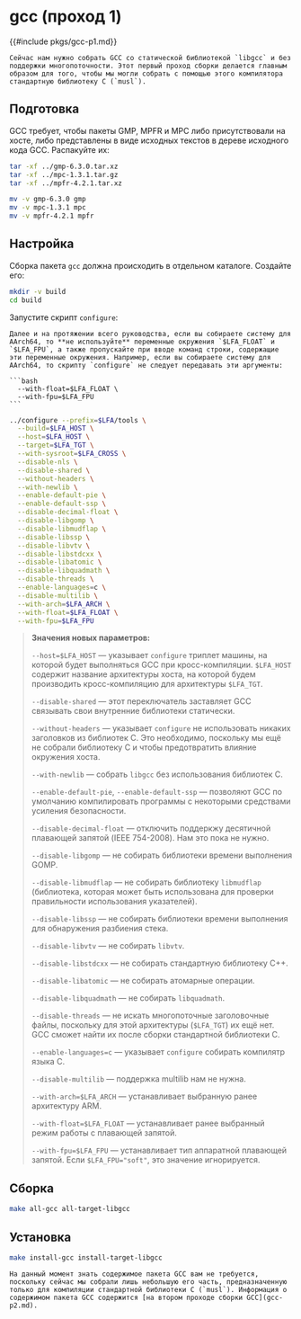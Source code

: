 # gcc (проход 1)

{{#include pkgs/gcc-p1.md}}

```admonish warning title="Внимание"
Сейчас нам нужно собрать GCC со статической библиотекой `libgcc` и без поддержки многопоточности. Этот первый проход сборки делается главным образом для того, чтобы мы могли собрать с помощью этого компилятора стандартную библиотеку C (`musl`).
```

## Подготовка

GCC требует, чтобы пакеты GMP, MPFR и MPC либо присутствовали на хосте, либо представлены в виде исходных текстов в дереве исходного кода GCC. Распакуйте их:

```bash
tar -xf ../gmp-6.3.0.tar.xz
tar -xf ../mpc-1.3.1.tar.gz
tar -xf ../mpfr-4.2.1.tar.xz

mv -v gmp-6.3.0 gmp
mv -v mpc-1.3.1 mpc
mv -v mpfr-4.2.1 mpfr
```

## Настройка

Сборка пакета `gcc` должна происходить в отдельном каталоге. Создайте его:

```bash
mkdir -v build
cd build
```

Запустите скрипт `configure`:

~~~admonish warning title="Внимание"
Далее и на протяжении всего руководства, если вы собираете систему для AArch64, то **не используйте** переменные окружения `$LFA_FLOAT` и `$LFA_FPU`, а также пропускайте при вводе команд строки, содержащие эти переменные окружения. Например, если вы собираете систему для AArch64, то скрипту `configure` не следует передавать эти аргументы:

```bash
  --with-float=$LFA_FLOAT \
  --with-fpu=$LFA_FPU
```
~~~

```bash
../configure --prefix=$LFA/tools \
  --build=$LFA_HOST \
  --host=$LFA_HOST \
  --target=$LFA_TGT \
  --with-sysroot=$LFA_CROSS \
  --disable-nls \
  --disable-shared \
  --without-headers \
  --with-newlib \
  --enable-default-pie \
  --enable-default-ssp \
  --disable-decimal-float \
  --disable-libgomp \
  --disable-libmudflap \
  --disable-libssp \
  --disable-libvtv \
  --disable-libstdcxx \
  --disable-libatomic \
  --disable-libquadmath \
  --disable-threads \
  --enable-languages=c \
  --disable-multilib \
  --with-arch=$LFA_ARCH \
  --with-float=$LFA_FLOAT \
  --with-fpu=$LFA_FPU
```

> **Значения новых параметров:**
>
> `--host=$LFA_HOST` — указывает `configure` триплет машины, на которой будет выполняться GCC при кросс-компиляции. `$LFA_HOST` содержит название архитектуры хоста, на которой будем производить кросс-компиляцию для архитектуры `$LFA_TGT`.
>
> `--disable-shared` — этот переключатель заставляет GCC связывать свои внутренние библиотеки статически.
>
> `--without-headers` — указывает `configure` не использовать никаких заголовков из библиотек С. Это необходимо, поскольку мы ещё не собрали библиотеку С и чтобы предотвратить влияние окружения хоста.
>
> `--with-newlib` — собрать `libgcc` без использования библиотек С.
>
> `--enable-default-pie`, `--enable-default-ssp` — позволяют GCC по умолчанию компилировать программы с некоторыми средствами усиления безопасности.
>
> `--disable-decimal-float` — отключить поддеркжу десятичной плавающей запятой (IEEE 754-2008). Нам это пока не нужно.
>
> `--disable-libgomp` — не собирать библиотеки времени выполнения GOMP.
>
> `--disable-libmudflap` — не собирать библиотеку `libmudflap` (библиотека, которая может быть использована для проверки правильности использования указателей).
>
> `--disable-libssp` — не собирать библиотеки времени выполнения для обнаружения разбиения стека.
>
> `--disable-libvtv` — не собирать `libvtv`.
>
> `--disable-libstdcxx` — не собирать стандартную библиотеку C++.
>
> `--disable-libatomic` — не собирать атомарные операции.
>
> `--disable-libquadmath` — не собирать `libquadmath`.
>
> `--disable-threads` — не искать многопоточные заголовочные файлы, поскольку для этой архитектуры (`$LFA_TGT`) их ещё нет. GCC сможет найти их после сборки стандартной библиотеки С.
>
> `--enable-languages=c` — указывает `configure` собирать компилятр языка C.
>
> `--disable-multilib` — поддержка multilib нам не нужна.
>
> `--with-arch=$LFA_ARCH` — устанавливает выбранную ранее архитектуру ARM.
>
> `--with-float=$LFA_FLOAT` — устанавливает ранее выбранный режим работы с плавающей запятой.
>
> `--with-fpu=$LFA_FPU` — устанавливает тип аппаратной плавающей запятой. Если `$LFA_FPU="soft"`, это значение игнорируется.

## Сборка

```bash
make all-gcc all-target-libgcc
```

## Установка

```bash
make install-gcc install-target-libgcc
```

~~~admonish note title="Содержимое пакета" collapsible=true
На данный момент знать содержимое пакета GCC вам не требуется, поскольку сейчас мы собрали лишь небольшую его часть, предназначенную только для компиляции стандартной библиотеки С (`musl`). Информация о содержимом пакета GCC содержится [на втором проходе сборки GCC](gcc-p2.md).
~~~
